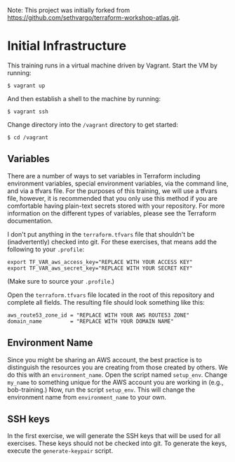Note: This project was initially forked from https://github.com/sethvargo/terraform-workshop-atlas.git.

Initial Infrastructure
======================
This training runs in a virtual machine driven by Vagrant. Start the VM by
running:

    $ vagrant up

And then establish a shell to the machine by running:

    $ vagrant ssh

Change directory into the `/vagrant` directory to get started:

    $ cd /vagrant

Variables
---------
There are a number of ways to set variables in Terraform including environment
variables, special environment variables, via the command line, and via a
tfvars file. For the purposes of this training, we will use a tfvars file,
however, it is recommended that you only use this method if you are comfortable
having plain-text secrets stored with your repository. For more information on
the different types of variables, please see the Terraform documentation.

I don't put anything in the `terraform.tfvars` file that shouldn't be (inadvertently)
checked into git. For these exercises, that means add the following to your `.profile`:

```
export TF_VAR_aws_access_key="REPLACE WITH YOUR ACCESS KEY"
export TF_VAR_aws_secret_key="REPLACE WITH YOUR SECRET KEY"
```

(Make sure to source your `.profile`.)

Open the `terraform.tfvars` file located in the root of this repository and
complete all fields.  The resulting file should look something like this:

```
aws_route53_zone_id = "REPLACE WITH YOUR AWS ROUTE53 ZONE"
domain_name         = "REPLACE WITH YOUR DOMAIN NAME"
```

Environment Name
----------------
Since you might be sharing an AWS account, the best practice is to distinguish the resources you are creating from those created by others. We do this with an `environment_name`. Open the script named `setup_env`. Change  `my_name` to something unique for the AWS account you are working in (e.g., bob-training.) Now, run the script `setup_env`. This will change the environment name from `environment_name` to your own.

SSH keys
--------
In the first exercise, we will generate the SSH keys that will be used for all exercises.
These keys should not be checked into git. To generate the keys, execute the
`generate-keypair` script.
